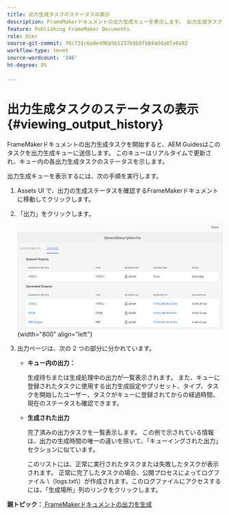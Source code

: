 ```yaml
---
title: 出力生成タスクのステータスの表示
description: FrameMakerドキュメントの出力生成キューを表示します。 出力生成タスクのステータスを表示する方法について説明します。
feature: Publishing FrameMaker Documents
role: User
source-git-commit: 76c731c6a0e496b5b1237b9b9fb84adda8fa8a92
workflow-type: tm+mt
source-wordcount: '246'
ht-degree: 0%

---
```


# 出力生成タスクのステータスの表示 {#viewing_output_history}

FrameMakerドキュメントの出力生成タスクを開始すると、AEM Guidesはこのタスクを出力生成キューに送信します。 このキューはリアルタイムで更新され、キュー内の各出力生成タスクのステータスを示します。

出力生成キューを表示するには、次の手順を実行します。

1. Assets UI で、出力の生成ステータスを確認するFrameMakerドキュメントに移動してクリックします。

1. 「出力」をクリックします。

   ![](images/output-queued-fm.png){width="800" align="left"}

1. 出力ページは、次の 2 つの部分に分かれています。

   - **キュー内の出力：**

     生成待ちまたは生成処理中の出力が一覧表示されます。 また、キューに登録されたタスクに使用する出力生成設定やプリセット、タイプ、タスクを開始したユーザー、タスクがキューに登録されてからの経過時間、現在のステータスも確認できます。

   - **生成された出力**

     完了済みの出力タスクを一覧表示します。 この例で示されている情報は、出力の生成時間の唯一の違いを除いて、「キューイングされた出力」セクションに似ています。

     このリストには、正常に実行されたタスクまたは失敗したタスクが表示されます。 正常に完了したタスクの場合、公開プロセスによってログファイル \（logs.txt\）が作成されます。このログファイルにアクセスするには、「生成場所」列のリンクをクリックします。


**親トピック：**[ FrameMakerドキュメントの出力を生成 ](fm-output-generatation.md)
